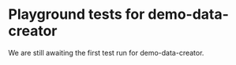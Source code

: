 # Playground tests for demo-data-creator
We are still awaiting the first test run for demo-data-creator.
